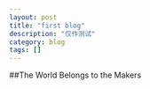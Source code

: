 ```yaml
---
layout: post
title: "first blog"
description: "仅作测试"
category: blog
tags: []
---
```



##The World Belongs to the Makers